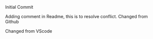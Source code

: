 Initial Commit

<h>Adding comment in Readme, this is to resolve conflict.<h>
Changed from Github

Changed from VScode